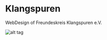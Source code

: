 # Klangspuren
WebDesign of Freundeskreis Klangspuren e.V.

![alt tag](https://image.jimcdn.com/app/cms/image/transf/dimension=407x10000:format=jpg/path/s00c2e0ed39cb90ca/image/i09b60b615bf241a1/version/1459168991/image.jpg)
